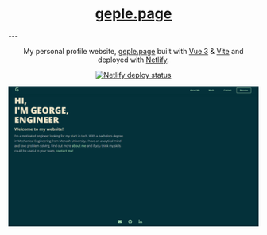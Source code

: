 <h1 align="center">
    <a href="https://geple.page" target="_blank">geple.page</a>
</h1>
---
<p align="center">
    My personal profile website, <a href="https://geple.page" target="_blank">geple.page</a> built with <a href="https://vuejs.org/" target="_blank">Vue 3</a> & <a href="https://vitejs.dev/" target="_blank">Vite</a> and deployed with <a href="https://www.netlify.com/" target="_blank">Netlify</a>.
</p>

<p align="center">
    <a href="https://app.netlify.com/sites/soft-hummingbird-04c3b9/deploys" target="_blank">
        <img src="https://api.netlify.com/api/v1/badges/018521de-5f16-454a-bdf4-e20916292768/deploy-status" alt="Netlify deploy status" />
    </a>
</p>

![Demo](https://github.com/geple/profile-spa/blob/cf9eed67079374bc67c7b9cc6015c7377bbe91bd/public/homepage.png)

